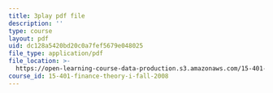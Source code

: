 ```yaml
---
title: 3play pdf file
description: ''
type: course
layout: pdf
uid: dc128a5420bd20c0a7fef5679e048025
file_type: application/pdf
file_location: >-
  https://open-learning-course-data-production.s3.amazonaws.com/15-401-finance-theory-i-fall-2008/dc128a5420bd20c0a7fef5679e048025_AtT59jxU9es.pdf
course_id: 15-401-finance-theory-i-fall-2008
---
```

